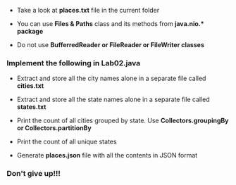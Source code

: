 * Take a look at **places.txt** file in the current folder

* You can use **Files & Paths** class and its methods from __java.nio.* package__
* Do not use __BufferredReader or FileReader or FileWriter classes__


### Implement the following in Lab02.java 

* Extract and store all the city names alone in a separate file called **cities.txt**

* Extract and store all the state names alone in a separate file called **states.txt**

* Print the count of all cities grouped by state. Use **Collectors.groupingBy or Collectors.partitionBy**

* Print the count of all unique states

* Generate **places.json** file with all the contents in JSON format


### Don't give up!!!






